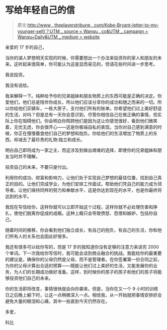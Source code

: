 # 写给年轻自己的信

> 原文:[http://www . theplayerstribune . com/Kobe-Bryant-letter-to-my-younger-self/？UTM _ source = Wanqu . co&UTM _ campaign = Wanqu+Daily&UTM _ medium = website](http://www.theplayerstribune.com/kobe-bryant-letter-to-my-younger-self/?utm_source=wanqu.co&utm_campaign=Wanqu+Daily&utm_medium=website)

亲爱的 17 岁的自己，

当你的湖人梦想明天实现的时候，你需要想出一个办法来投资你的家人和朋友的未来。这听起来很简单，你可能认为这是显而易见的，但请花些时间进一步思考。

我说投资。

我没有说给。

我来解释一下。纯粹给予你的兄弟姐妹和朋友物质上的东西可能是正确的决定。你爱他们，他们总是陪伴你成长，所以他们应该分享你的成功和随之而来的一切。所以你给他们买辆车，一栋大房子，支付他们所有的账单。你希望他们过上美好舒适的生活，对吗？但是总有一天你会意识到，尽管你相信自己在做正确的事情，但实际上你在阻碍他们。你会明白你照顾他们是因为这让你感觉很好，看到他们微笑着，无忧无虑，你会很开心——这是你极端自私的表现。当你对自己感到满意的时候，你正在慢慢蚕食他们自己的梦想和抱负。你给他们的生活增加了物质上的东西，却减去了最珍贵的礼物:独立和成长。

明白自己即将成为一家之主，而这涉及到做出艰难的选择，即使你的兄弟姐妹和朋友当时并不理解。

投资自己的未来，不要只是付出。

利用你的成功、财富和影响力，让他们处于实现自己梦想的最佳位置，找到自己真正的目的。让他们完成学业，为他们安排工作面试，帮助他们凭自己的能力成为领导者。让他们保持同样的努力和奉献水平，这是你达到现在的水平，也是你最终将达到的水平。

我现在写信给你，这样你就可以立即开始这个过程，这样你就不必处理伤害和挣扎，使他们脱离你促成的成瘾。这种上瘾只会导致愤怒、怨恨和嫉妒，包括你自己。

随着时间的推移，你会看到他们独立成长，有自己的抱负，有自己的生活，你和他们所有人的关系也会因此好很多。

我还有很多可以给你写的，但是 17 岁的我知道你没有足够的注意力来读完 2000 个单词。下一次我给你写信时，我可能会谈到商业融合的挑战。我能给你的最重要的建议是，确保你的父母仍然是父母，而不是管理者。在你签署第一份合同之前，为你的父母计算出合适的预算——既能让他们过上美好的生活，又能发展你的业务，为人们的长期成功做好准备。这样，到时候你的孩子的孩子和他们的孩子将能够投资他们自己的未来。

你的生活即将改变，事情很快就会向你袭来。但是，当你在又一个 9 小时的训练日之后晚上躺下时，让这一点稍微深入一点。相信我，从一开始就把事情安排好会避免大量的眼泪和心痛，其中一些直到今天仍然存在。

多爱，

科比